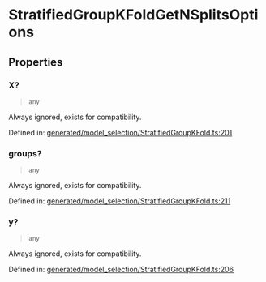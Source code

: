 # StratifiedGroupKFoldGetNSplitsOptions

## Properties

### X?

> `any`

Always ignored, exists for compatibility.

Defined in:  [generated/model\_selection/StratifiedGroupKFold.ts:201](https://github.com/transitive-bullshit/scikit-learn-ts/blob/122b3c0/packages/sklearn/src/generated/model_selection/StratifiedGroupKFold.ts#L201)

### groups?

> `any`

Always ignored, exists for compatibility.

Defined in:  [generated/model\_selection/StratifiedGroupKFold.ts:211](https://github.com/transitive-bullshit/scikit-learn-ts/blob/122b3c0/packages/sklearn/src/generated/model_selection/StratifiedGroupKFold.ts#L211)

### y?

> `any`

Always ignored, exists for compatibility.

Defined in:  [generated/model\_selection/StratifiedGroupKFold.ts:206](https://github.com/transitive-bullshit/scikit-learn-ts/blob/122b3c0/packages/sklearn/src/generated/model_selection/StratifiedGroupKFold.ts#L206)
